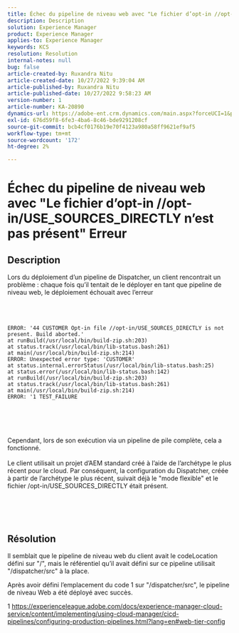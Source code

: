 ```yaml
---
title: Échec du pipeline de niveau web avec "Le fichier d’opt-in //opt-in/USE_SOURCES_DIRECTLY n’est pas présent" Erreur
description: Description
solution: Experience Manager
product: Experience Manager
applies-to: Experience Manager
keywords: KCS
resolution: Resolution
internal-notes: null
bug: false
article-created-by: Ruxandra Nitu
article-created-date: 10/27/2022 9:39:04 AM
article-published-by: Ruxandra Nitu
article-published-date: 10/27/2022 9:58:23 AM
version-number: 1
article-number: KA-20890
dynamics-url: https://adobe-ent.crm.dynamics.com/main.aspx?forceUCI=1&pagetype=entityrecord&etn=knowledgearticle&id=40255430-db55-ed11-bba2-6045bd006239
exl-id: 676d59f8-6fe3-4ba6-8c46-bde9291208cf
source-git-commit: bcb4cf0176b19e70f4123a980a58ff9621ef9af5
workflow-type: tm+mt
source-wordcount: '172'
ht-degree: 2%

---
```


# Échec du pipeline de niveau web avec &quot;Le fichier d’opt-in //opt-in/USE_SOURCES_DIRECTLY n’est pas présent&quot; Erreur

## Description

Lors du déploiement d’un pipeline de Dispatcher, un client rencontrait un problème : chaque fois qu’il tentait de le déployer en tant que pipeline de niveau web, le déploiement échouait avec l’erreur<br><br> <br><br>

```
ERROR: '44 CUSTOMER Opt-in file //opt-in/USE_SOURCES_DIRECTLY is not present. Build aborted.'
at runBuild(/usr/local/bin/build-zip.sh:203)
at status.track(/usr/local/bin/lib-status.bash:261)
at main(/usr/local/bin/build-zip.sh:214)
ERROR: Unexpected error type: 'CUSTOMER'
at status.internal.errorStatus(/usr/local/bin/lib-status.bash:25)
at status.error(/usr/local/bin/lib-status.bash:142)
at runBuild(/usr/local/bin/build-zip.sh:203)
at status.track(/usr/local/bin/lib-status.bash:261)
at main(/usr/local/bin/build-zip.sh:214)
ERROR: '1 TEST_FAILURE
```

<br><br> <br><br>Cependant, lors de son exécution via un pipeline de pile complète, cela a fonctionné.<br><br>Le client utilisait un projet d’AEM standard créé à l’aide de l’archétype le plus récent pour le cloud. Par conséquent, la configuration du Dispatcher, créée à partir de l’archétype le plus récent, suivait déjà le &quot;mode flexible&quot; et le fichier /opt-in/USE_SOURCES_DIRECTLY était présent.<br><br> <br><br> 

## Résolution


Il semblait que le pipeline de niveau web du client avait le codeLocation défini sur &quot;/&quot;, mais le référentiel qu’il avait défini sur ce pipeline utilisait &quot;/dispatcher/src&quot; à la place.

Après avoir défini l’emplacement du code 1 sur &quot;/dispatcher/src&quot;, le pipeline de niveau Web a été déployé avec succès.



1 https://experienceleague.adobe.com/docs/experience-manager-cloud-service/content/implementing/using-cloud-manager/cicd-pipelines/configuring-production-pipelines.html?lang=en#web-tier-config
